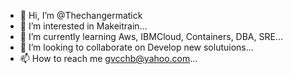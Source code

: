 - 👋 Hi, I’m @Thechangermatick
- 👀 I’m interested in Makeitrain...
- 🌱 I’m currently learning Aws, IBMCloud, Containers, DBA, SRE...
- 💞️ I’m looking to collaborate on Develop new solutuions...
- 📫 How to reach me gvcchb@yahoo.com...

<!---
Thechangermatick/Thechangermatick is a ✨ special ✨ repository because its `README.md` (this file) appears on your GitHub profile.
You can click the Preview link to take a look at your changes.
--->
